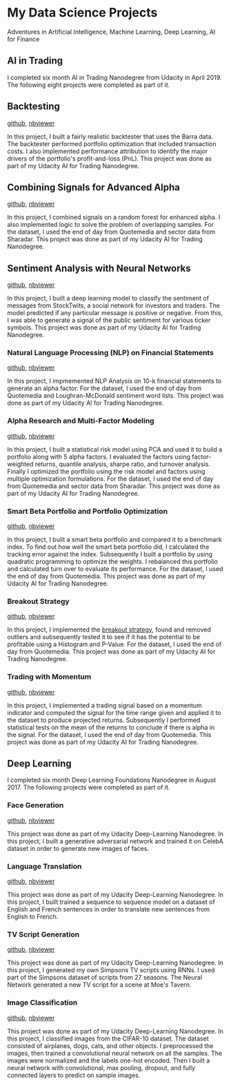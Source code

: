 # My Data Science Projects
Adventures in Artificial Intelligence, Machine Learning, Deep Learning, AI for Finance

## AI in Trading
I completed six month AI in Trading Nanodegree from Udacity in April 2019. The following eight projects were completed as part of it.

## Backtesting
[github](https://github.com/ark4innovation/datascience/tree/master/ai-for-trading/8-backtesting/project_8_starter.ipynb), [nbviewer](http://nbviewer.jupyter.org/github/ark4innovation/datascience/blob/master/ai-for-trading/8-backtesting/project_8_starter.ipynb)

In this project, I built a fairly realistic backtester that uses the Barra data. The backtester performed portfolio optimization that included transaction costs. I also implemented performance attribution to identify the major drivers of the portfolio's profit-and-loss (PnL). This project was done as part of my Udacity AI for Trading Nanodegree.

## Combining Signals for Advanced Alpha
[github](https://github.com/ark4innovation/datascience/tree/master/ai-for-trading/7-combining-signals-for-enhanced-alpha), [nbviewer](http://nbviewer.jupyter.org/github/ark4innovation/datascience/blob/master/ai-for-trading/7-combining-signals-for-enhanced-alpha/project_7_starter.ipynb)

In this project, I combined signals on a random forest for enhanced alpha. I also implemented logic to solve the problem of overlapping samples. For the dataset, I used the end of day from Quotemedia and sector data from Sharadar. This project was done as part of my Udacity AI for Trading Nanodegree.

## Sentiment Analysis with Neural Networks
[github](https://github.com/ark4innovation/datascience/tree/master/ai-for-trading/6-sentiment-analysis-with-neural-networks), [nbviewer](http://nbviewer.jupyter.org/github/ark4innovation/datascience/blob/master/ai-for-trading/6-sentiment-analysis-with-neural-networks/project_6_starter.ipynb)

In this project, I built a deep learning model to classify the sentiment of messages from StockTwits, a social network for investors and traders. The model predicted if any particular message is positive or negative. From this, I was able to generate a signal of the public sentiment for various ticker symbols. This project was done as part of my Udacity AI for Trading Nanodegree.

### Natural Language Processing (NLP) on Financial Statements
[github](https://github.com/ark4innovation/datascience/tree/master/ai-for-trading/5-nlp-on-financial-statements), [nbviewer](http://nbviewer.jupyter.org/github/ark4innovation/datascience/blob/master/ai-for-trading/5-nlp-on-financial-statements/project_5_starter.ipynb)

In this project, I impmemented NLP Analysis on 10-k financial statements to generate an alpha factor. For the dataset, I used the end of day from Quotemedia and Loughran-McDonald sentiment word lists. This project was done as part of my Udacity AI for Trading Nanodegree.

### Alpha Research and Multi-Factor Modeling
[github](https://github.com/ark4innovation/datascience/tree/master/ai-for-trading/4-alpha-research-and-factor-modeling), [nbviewer](http://nbviewer.jupyter.org/github/ark4innovation/datascience/blob/master/ai-for-trading/4-alpha-research-and-factor-modeling/project_4_starter.ipynb)

In this project, I built a statistical risk model using PCA and used it to build a portfolio along with 5 alpha factors. I evaluated the factors using factor-weighted returns, quantile analysis, sharpe ratio, and turnover analysis. Finally I optimized the portfolio using the risk model and factors using multiple optimization formulations. For the dataset, I used the end of day from Quotemedia and sector data from Sharadar. This project was done as part of my Udacity AI for Trading Nanodegree.

### Smart Beta Portfolio and Portfolio Optimization
[github](https://github.com/ark4innovation/datascience/tree/master/ai-for-trading/3-smart-beta-portfolio-and-portfolio-optimization), [nbviewer](http://nbviewer.jupyter.org/github/ark4innovation/datascience/blob/master/ai-for-trading/3-smart-beta-portfolio-and-portfolio-optimization/project_3_starter.ipynb)

In this project, I built a smart beta portfolio and compared it to a benchmark index. To find out how well the smart beta portfolio did, I calculated the tracking error against the index. Subsequently I  built a portfolio by using quadratic programming to optimize the weights. I rebalanced this portfolio and calculated turn over to evaluate its performance. For the dataset, I used the end of day from Quotemedia. This project was done as part of my Udacity AI for Trading Nanodegree.

### Breakout Strategy
[github](https://github.com/ark4innovation/datascience/tree/master/ai-for-trading/2-breakout-strategy), [nbviewer](http://nbviewer.jupyter.org/github/ark4innovation/datascience/blob/master/ai-for-trading/2-breakout-strategy/project_2_starter.ipynb)

In this project, I implemented the [breakout strategy](https://www.investopedia.com/articles/trading/08/trading-breakouts.asp), found and removed outliers and subsequently tested it to see if it has the potential to be profitable using a Histogram and P-Value. For the dataset, I used the end of day from Quotemedia. This project was done as part of my Udacity AI for Trading Nanodegree.

### Trading with Momentum
[github](https://github.com/ark4innovation/datascience/tree/master/ai-for-trading/1-trading-with-momentum), [nbviewer](http://nbviewer.jupyter.org/github/ark4innovation/datascience/blob/master/ai-for-trading/1-trading-with-momentum/project_1_starter.ipynb)

In this project, I implemented a trading signal based on a momentum indicator and computed the signal for the time range given and applied it to the dataset to produce projected returns. Subsequently I performed statistical tests on the mean of the returns to conclude if there is alpha in the signal. For the dataset, I used the end of day from Quotemedia. This project was done as part of my Udacity AI for Trading Nanodegree.


## Deep Learning
I completed six month Deep Learning Foundations Nanodegree in August 2017. The following projects were completed as part of it.

### Face Generation
[github](https://github.com/ark4innovation/datascience/tree/master/deep-learning/udacity-projects/face-generation), [nbviewer](http://nbviewer.jupyter.org/github/ark4innovation/datascience/blob/master/deep-learning/udacity-projects/face-generation/dlnd_face_generation.ipynb)

This project was done as part of my Udacity Deep-Learning Nanodegree. In this project, I built a generative adversarial network and trained it on CelebA dataset in order to generate new images of faces.

### Language Translation
[github](https://github.com/ark4innovation/datascience/tree/master/deep-learning/udacity-projects/language-translation), [nbviewer](http://nbviewer.jupyter.org/github/ark4innovation/datascience/blob/master/deep-learning/udacity-projects/language-translation/dlnd_language_translation.ipynb)

This project was done as part of my Udacity Deep-Learning Nanodegree. In this project, I built trained a sequence to sequence model on a dataset of English and French sentences in order to translate new sentences from English to French.

### TV Script Generation
[github](https://github.com/ark4innovation/datascience/blob/master/deep-learning/udacity-projects/tv-script-generation), [nbviewer](http://nbviewer.jupyter.org/github/ark4innovation/datascience/blob/master/deep-learning/udacity-projects/tv-script-generation/dlnd_tv_script_generation.ipynb)

This project was done as part of my Udacity Deep-Learning Nanodegree. In this project, I generated my own Simpsons TV scripts using RNNs. I used part of the Simpsons dataset of scripts from 27 seasons. The Neural Network generated a new TV script for a scene at Moe's Tavern.

### Image Classification
[github](https://github.com/ark4innovation/datascience/blob/master/deep-learning/udacity-projects/image-classification), [nbviewer](http://nbviewer.jupyter.org/github/ark4innovation/datascience/blob/master/deep-learning/udacity-projects/image-classification/dlnd_image_classification.ipynb)

This project was done as part of my Udacity Deep-Learning Nanodegree. In this project, I classified images from the CIFAR-10 dataset. The dataset consisted of airplanes, dogs, cats, and other objects. I preprocessed the images, then trained a convolutional neural network on all the samples. The images were normalized and the labels one-hot encoded. Then I built a neural network with convolutional, max pooling, dropout, and fully connected layers to predict on sample images.
